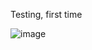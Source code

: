 Testing, first time

![image](https://github.com/timlaw0919/Comp3111LEx/assets/144464604/03a1c938-15fa-44b6-8e19-ef79c7943e3c)
